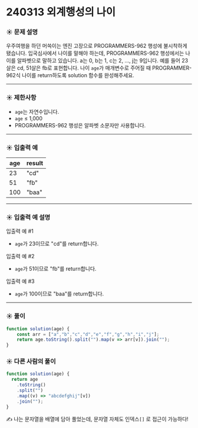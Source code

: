 # 240313 외계행성의 나이

### ☀️ 문제 설명

우주여행을 하던 머쓱이는 엔진 고장으로 PROGRAMMERS-962 행성에 불시착하게 됐습니다. 입국심사에서 나이를 말해야 하는데, PROGRAMMERS-962 행성에서는 나이를 알파벳으로 말하고 있습니다. a는 0, b는 1, c는 2, ..., j는 9입니다. 예를 들어 23살은 cd, 51살은 fb로 표현합니다. 나이 `age`가 매개변수로 주어질 때 PROGRAMMER-962식 나이를 return하도록 solution 함수를 완성해주세요.

---

### ☀️ **제한사항**

- `age`는 자연수입니다.
- `age` ≤ 1,000
- PROGRAMMERS-962 행성은 알파벳 소문자만 사용합니다.

---

### ☀️ **입출력 예**

| age | result |
| --- | --- |
| 23 | "cd" |
| 51 | "fb" |
| 100 | "baa" |

---

### ☀️ **입출력 예 설명**

입출력 예 #1

- `age`가 23이므로 "cd"를 return합니다.

입출력 예 #2

- `age`가 51이므로 "fb"를 return합니다.

입출력 예 #3

- `age`가 100이므로 "baa"를 return합니다.

---

### ☀️ 풀이

```jsx
function solution(age) {
    const arr = ["a","b","c","d","e","f","g","h","i","j"];
    return age.toString().split("").map(v => arr[v]).join("");
}
```

### ☀️ 다른 사람의 풀이

```jsx
function solution(age) {
  return age
    .toString()
    .split("")
    .map((v) => "abcdefghij"[v])
    .join("");
}
```

✍️  나는 문자열을 배열에 담아 풀었는데, 문자열 자체도 인덱스`[]` 로 접근이 가능하다!